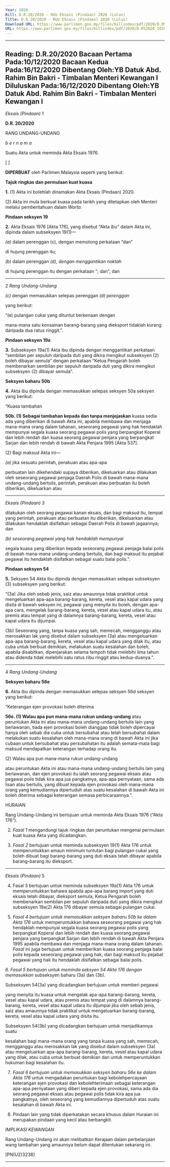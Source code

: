 ```yaml
---
Year: 2020
Bill: D.R.20/2020 - RUU Eksais (Pindaan) 2020 (Lulus)
Title: D.R.20/2020 - RUU Eksais (Pindaan) 2020 (Lulus)
Download URL: https://www.parlimen.gov.my/files/billindex/pdf/2020/D.R%2020_2020%20-%20bm.pdf
URL: https://www.parlimen.gov.my/files/billindex/pdf/2020/D.R%2020_2020%20-%20bm.pdf
---
```

---
Reading:
D.R.20/2020
Bacaan Pertama Pada:10/12/2020
Bacaan Kedua Pada:16/12/2020
Dibentang Oleh:YB Datuk Abd. Rahim Bin Bakri - Timbalan Menteri Kewangan I
Diluluskan Pada:16/12/2020
Dibentang Oleh:YB Datuk Abd. Rahim Bin Bakri - Timbalan Menteri Kewangan I
---

_Eksais (Pindaan)_ 1

**D.R. 20/2020**

RANG UNDANG-UNDANG

_b e r n a m a_

Suatu Akta untuk meminda Akta Eksais 1976.

[ ]

**DIPERBUAT** oleh Parlimen Malaysia seperti yang berikut:

**Tajuk ringkas dan permulaan kuat kuasa**

**1.** (1) Akta ini bolehlah dinamakan Akta Eksais (Pindaan) 2020.

(2) Akta ini mula berkuat kuasa pada tarikh yang ditetapkan
oleh Menteri melalui pemberitahuan dalam _Warta._

**Pindaan seksyen 19**

**2.** Akta Eksais 1976 [Akta 176], yang disebut “Akta ibu” dalam
Akta ini, dipinda dalam subseksyen 19(1)—

_(a)_ dalam perenggan (c), dengan memotong perkataan “dan”

di hujung perenggan itu;

_(b)_ dalam perenggan _(d), dengan menggantikan noktah_

di hujung perenggan itu dengan perkataan “; dan”; dan


-----

2 _Rang Undang-Undang_

_(c)_ dengan memasukkan selepas perenggan _(d) perenggan_

yang berikut:

“(e) pulangan cukai yang dituntut berkenaan dengan

mana-mana satu konsainan barang-barang
yang dieksport tidaklah kurang daripada dua ratus
ringgit.”.

**Pindaan seksyen 19a**

**3.** Subseksyen 19a(1) Akta ibu dipinda dengan menggantikan
perkataan “sembilan per sepuluh daripada duti yang dikira
mengikut subseksyen (2) boleh dibayar semula” dengan perkataan
“Ketua Pengarah boleh membenarkan sembilan per sepuluh daripada
duti yang dikira mengikut subseksyen (2) dibayar semula”.

**Seksyen baharu** **50b**

**4.** Akta ibu dipinda dengan memasukkan selepas seksyen 50a
seksyen yang berikut:

“Kuasa tambahan

**50b. (1) Sebagai tambahan kepada dan tanpa menjejaskan**
kuasa sedia ada yang diberikan di bawah Akta ini, apabila
membawa dan menjaga mana-mana orang dalam tahanan,
seseorang pegawai yang hak hendaklah mempunyai segala kuasa
seorang pegawai polis yang berpangkat Koperal dan lebih rendah
dan kuasa seorang pegawai penjara yang berpangkat Sarjan
dan lebih rendah di bawah Akta Penjara 1995 [Akta 537].

(2) Bagi maksud Akta ini—

_(a)_ jika sesuatu perintah, perakuan atau apa-apa

perbuatan lain dikehendaki supaya diberikan,
dikeluarkan atau dilakukan oleh seseorang pegawai
penjaga Daerah Polis di bawah mana-mana
undang-undang bertulis, perintah, perakuan atau
perbuatan itu boleh diberikan, dikeluarkan atau


-----

_Eksais (Pindaan)_ 3

dilakukan oleh seorang pegawai kanan eksais,
dan bagi maksud itu, tempat yang perintah,
perakuan atau perbuatan itu diberikan, dikeluarkan
atau dilakukan hendaklah disifatkan sebagai
Daerah Polis di bawah jagaannya; dan

_(b) seseorang pegawai yang hak hendaklah mempunyai_

segala kuasa yang diberikan kepada seseorang
pegawai penjaga balai polis di bawah mana-mana
undang-undang bertulis, dan bagi maksud itu
pejabat pegawai itu hendaklah disifatkan sebagai
suatu balai polis.”.

**Pindaan seksyen 54**

**5.** Seksyen 54 Akta ibu dipinda dengan memasukkan selepas
subseksyen (3) subseksyen yang berikut:

“(3a) Jika oleh sebab jenis, saiz atau amaunnya tidak
praktikal untuk mengeluarkan apa-apa barang-barang, kereta,
vesel atau kapal udara yang disita di bawah seksyen ini,
pegawai yang menyita itu boleh, dengan apa-apa cara, mengelak
barang-barang, kereta, vesel atau kapal udara itu, atau premis
atau tempat yang di dalamnya barang-barang, kereta, vesel
atau kapal udara itu dijumpai.

(3b) Seseorang yang, tanpa kuasa yang sah, memecah,
mengganggu atau merosakkan lak yang disebut dalam
subseksyen (3a) atau mengeluarkan apa-apa barang-barang,
kereta, vesel atau kapal udara yang dilak itu, atau cuba
untuk berbuat demikian, melakukan suatu kesalahan dan
boleh, apabila disabitkan, dipenjarakan selama tempoh
tidak melebihi lima tahun atau didenda tidak melebihi
satu ratus ribu ringgit atau kedua-duanya.”.


-----

4 _Rang Undang-Undang_

**Seksyen baharu** **56e**

**6.** Akta ibu dipinda dengan memasukkan selepas seksyen 56d
seksyen yang berikut:

“Keterangan ejen provokasi boleh diterima

**56e. (1) Walau apa pun mana-mana rukun undang-undang**
atau peruntukan Akta ini atau mana-mana undang-undang
bertulis lain yang berlawanan, tiada ejen provokasi boleh
dianggap tidak boleh dipercayai hanya oleh sebab dia cuba
untuk bersubahat atau telah bersubahat dalam melakukan suatu
kesalahan oleh mana-mana orang di bawah Akta ini jika cubaan
untuk bersubahat atau persubahatan itu adalah semata-mata
bagi maksud mendapatkan keterangan terhadap orang itu.

(2) Walau apa pun mana-mana rukun undang-undang

atau peruntukan Akta ini atau mana-mana undang-undang
bertulis lain yang berlawanan, dan ejen provokasi itu ialah
seorang pegawai eksais atau pegawai polis tidak kira apa jua
pangkatnya, apa-apa pernyataan, sama ada lisan atau bertulis,
yang dibuat kepada ejen provokasi oleh mana-mana orang yang
kemudiannya dipertuduh atas suatu kesalahan di bawah Akta
ini boleh diterima sebagai keterangan semasa perbicaraannya.”.

HURAIAN

Rang Undang-Undang ini bertujuan untuk meminda Akta Eksais 1976
(“Akta 176”).

2. _Fasal 1_ mengandungi tajuk ringkas dan peruntukan mengenai permulaan
kuat kuasa Akta yang dicadangkan.

3. _Fasal 2_ bertujuan untuk meminda subseksyen 19(1) Akta 176
untuk memperuntukkan amaun minimum tuntutan bagi pulangan cukai
yang boleh dibuat bagi barang-barang yang duti eksais telah dibayar apabila
barang-barang itu dieksport.


-----

_Eksais (Pindaan)_ 5

4. Fasal 3 bertujuan untuk meminda subseksyen 19a(1) Akta 176 untuk
memperuntukkan bahawa apabila apa-apa barang import yang duti eksais
telah dibayar, dieksport semula, Ketua Pengarah boleh membenarkan sembilan
per sepuluh daripada duti yang dikira mengikut subseksyen 19a(2) Akta 176
dibayar semula sebagai pulangan cukai.

5. _Fasal 4 bertujuan untuk memasukkan seksyen baharu 50b ke dalam Akta 176_
untuk memperuntukkan bahawa seseorang pegawai yang hak hendaklah
mempunyai segala kuasa seorang pegawai polis yang berpangkat Koperal
dan lebih rendah dan kuasa seorang pegawai penjara yang berpangkat Sarjan
dan lebih rendah di bawah Akta Penjara 1995 apabila membawa dan menjaga
mana-mana orang dalam tahanan. _Fasal_ ini juga bertujuan untuk memberikan
kuasa seorang penjaga balai polis kepada seseorang pegawai yang hak, dan
bagi maksud itu pejabat pegawai yang hak itu hendaklah disifatkan sebagai
balai polis.

_6. Fasal 5 bertujuan untuk meminda seksyen 54 Akta 176 dengan memasukkan_
subseksyen baharu (3a) dan (3b).

Subseksyen 54(3a) yang dicadangkan bertujuan untuk memberi pegawai

yang menyita itu kuasa untuk mengelak apa-apa barang-barang, kereta, vesel
atau kapal udara, atau premis atau tempat yang di dalamnya barang-barang,
kereta, vesel atau kapal udara itu dijumpai jika oleh sebab jenis, saiz atau
amaunnya tidak praktikal untuk mengeluarkan barang-barang, kereta, vesel
atau kapal udara yang disita itu.

Subseksyen 54(3b) yang dicadangkan bertujuan untuk menjadikannya suatu

kesalahan bagi mana-mana orang yang tanpa kuasa yang sah, memecah,
mengganggu atau merosakkan lak yang disebut dalam subseksyen (3a) atau
mengeluarkan apa-apa barang-barang, kereta, vesel atau kapal udara yang dilak,
atau cuba untuk berbuat demikian dan untuk memperuntukkan hukuman bagi
kesalahan itu.

7. _Fasal 6 bertujuan untuk memasukkan seksyen baharu 56e ke dalam Akta 176_
untuk mengadakan peruntukan bagi kebolehpercayaan keterangan ejen provokasi
dan kebolehterimaan sebagai keterangan apa-apa pernyataan yang diberi kepada
ejen provokasi, sama ada dia seorang pegawai eksais atau pegawai polis tidak
kira apa jua pangkatnya, oleh seseorang yang kemudiannya dipertuduh atas
suatu kesalahan di bawah Akta ini.

8. Pindaan lain yang tidak diperkatakan secara khusus dalam Huraian ini
merupakan pindaan yang kecil atau berbangkit.

_IMPLIKASI KEWANGAN_

Rang Undang-Undang ini akan melibatkan Kerajaan dalam perbelanjaan wang
tambahan yang amaunnya belum dapat ditentukan sekarang ini.

[PN(U2)3238]


-----

